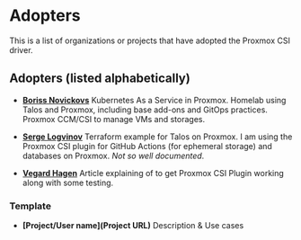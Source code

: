 # Adopters

This is a list of organizations or projects that have adopted the Proxmox CSI driver.

## Adopters (listed alphabetically)

* **[Boriss Novickovs](https://github.com/kubebn/talos-proxmox-kaas)**
  Kubernetes As a Service in Proxmox. Homelab using Talos and Proxmox, including base add-ons and GitOps practices. Proxmox CCM/CSI to manage VMs and storages.

* **[Serge Logvinov](https://github.com/sergelogvinov/terraform-talos/tree/main/proxmox)**
   Terraform example for Talos on Proxmox. I am using the Proxmox CSI plugin for GitHub Actions (for ephemeral storage) and databases on Proxmox. _Not so well documented_.

* **[Vegard Hagen](https://blog.stonegarden.dev/articles/2024/06/k8s-proxmox-csi/)**
  Article explaining of to get Proxmox CSI Plugin working along with some testing. 

### Template

* **[Project/User name](Project URL)**
  Description & Use cases
